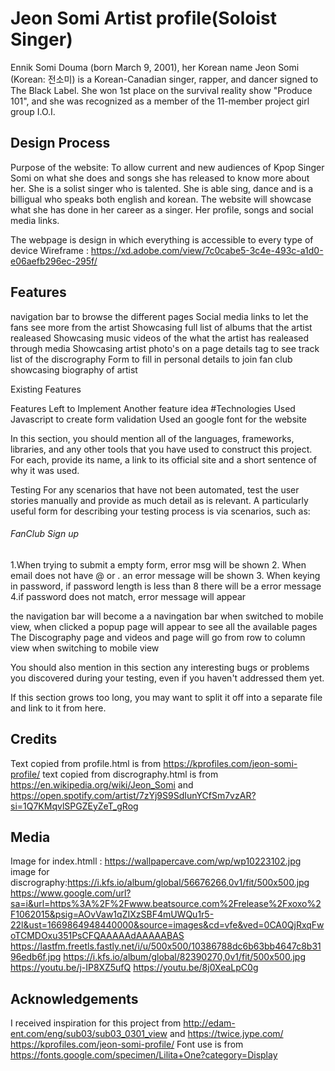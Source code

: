# Jeon Somi Artist profile(Soloist Singer)
Ennik Somi Douma (born March 9, 2001), her Korean name Jeon Somi (Korean:
전소미) is a Korean-Canadian singer, rapper, and dancer signed to The Black Label. She won 1st place on the survival reality show "Produce 101", and she was recognized as a member of the 11-member project girl group I.O.I.
  
## Design Process
Purpose of the website: To allow current and new audiences of Kpop Singer Somi on what she does and songs she has released to know more about her.
She is a solist singer who is talented.  She is able sing, dance and is a billigual who speaks both english and korean.
The website will showcase what she has done in her career as a singer. Her profile, songs and social media links.

The webpage is design in which everything is accessible to every type of device
Wireframe : https://xd.adobe.com/view/7c0cabe5-3c4e-493c-a1d0-e06aefb296ec-295f/

## Features
navigation bar to browse the different pages
Social media links to let the fans see more from the artist
Showcasing full list of albums that the artist realeased
Showcasing music videos of the what the artist has realeased through media
Showcasing artist photo's on a page
details tag to see track list of the discrography
Form to fill in personal details to join fan club
showcasing biography of artist 

Existing Features

Features Left to Implement
Another feature idea
#Technologies Used
Javascript to create form validation 
Used an google font for the website

In this section, you should mention all of the languages, frameworks, libraries, and any other tools that you have used to construct this project. For each, provide its name, a link to its official site and a short sentence of why it was used.

Testing
For any scenarios that have not been automated, test the user stories manually and provide as much detail as is relevant. A particularly useful form for describing your testing process is via scenarios, such as:
###### FanClub Sign up
1.When trying to submit a empty form, error msg will be shown
2. When email does not have @ or . an error message will be shown
3. When keying in password, if password length is less than 8 there will be a error message
4.if password does not match, error message will appear

the navigation bar will become a a navingation bar when switched to mobile view, when clicked a popup page will appear to see all the available pages
The Discography page and videos and page will go from row to column view when switching to mobile view





You should also mention in this section any interesting bugs or problems you discovered during your testing, even if you haven't addressed them yet.

If this section grows too long, you may want to split it off into a separate file and link to it from here.

## Credits
Text copied from profile.html is from https://kprofiles.com/jeon-somi-profile/
text copied from discrography.html is from https://en.wikipedia.org/wiki/Jeon_Somi and https://open.spotify.com/artist/7zYj9S9SdIunYCfSm7vzAR?si=1Q7KMqvlSPGZEyZeT_gRog

## Media
Image for index.htmll : https://wallpapercave.com/wp/wp10223102.jpg
image for discrography:https://i.kfs.io/album/global/56676266,0v1/fit/500x500.jpg
https://www.google.com/url?sa=i&url=https%3A%2F%2Fwww.beatsource.com%2Frelease%2Fxoxo%2F1062015&psig=AOvVaw1qZIXzSBF4mUWQu1r5-22l&ust=1669864948440000&source=images&cd=vfe&ved=0CA0QjRxqFwoTCMDOxu351PsCFQAAAAAdAAAAABAS
https://lastfm.freetls.fastly.net/i/u/500x500/10386788dc6b63bb4647c8b3196edb6f.jpg
https://i.kfs.io/album/global/82390270,0v1/fit/500x500.jpg
https://youtu.be/j-IP8XZ5ufQ
https://youtu.be/8j0XeaLpC0g
## Acknowledgements
I received inspiration for this project from http://edam-ent.com/eng/sub03/sub03_0301_view and https://twice.jype.com/
https://kprofiles.com/jeon-somi-profile/
Font use is from https://fonts.google.com/specimen/Lilita+One?category=Display
